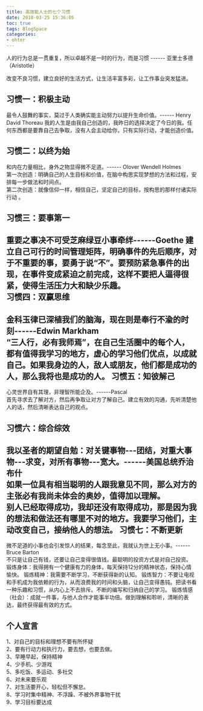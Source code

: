 ```yaml
---
title: 高效能人士的七个习惯  
date: 2018-03-25 15:36:05  
toc: true
tags: BlogSpace  
categories:   
- ohter
---
```


人的行为总是一贯重复，所以卓越不是一时的行为，而是习惯 ------ 亚里士多德（Aristotle）   
<!--more-->

改变不良习惯，建立良好的生活方式，让生活丰富多彩，让工作事业突发猛进。

习惯一：积极主动
---
最令人鼓舞的事实，莫过于人类确实能主动努力以提升生命价值。------ Henry David Thoreau
我的人生是由我自己创造的，我昨日的选择决定了今日的我。任何东西都是要靠自己去争取，没有人会主动给你，只有实际行动，才能创造价值。

习惯二：以终为始
---
和内在力量相比，身外之物显得微不足道。------ Olover Wendell Holmes   
第一次创造：明确自己的人生目标和价值，在脑中构思实现梦想的方法和过程，安排每一步做法和时间点。  
第二次创造：就像信仰一样，相信自己，坚定自己的目标，按构思的那样付诸实际行动 。 

习惯三：要事第一
---
重要之事决不可受芝麻绿豆小事牵绊------Goethe
建立自己可行的时间管理矩阵，明确事件的先后顺序，对于不重要的事，要勇于说“不”。要预防紧急事件的出现，在事件变成紧迫之前完成，这样不要把人逼得很紧，使得生活压力大和缺少乐趣。  
习惯四：双赢思维
---
金科玉律已深植我们的脑海，现在则是奉行不渝的时刻------Edwin Markham  
“三人行，必有我师焉”，在自己生活圈中的每个人，都有值得我学习的地方，虚心的学习他们优点，以成就自己。如果我身边的人，敌人或朋友，他们都是成功的人，那么我将也是成功的人。
习惯五：知彼解己
---
心灵世界自有其理，非理智所能企及。------Pascal   
首先寻求去了解对方，然后再争取让对方了解自己。建立有效的沟通，先听清楚他人的话，然后清晰表达自己的观点。

习惯六：综合综效
---
我以圣者的期望自勉：对关键事物---团结，对重大事物---求变，对所有事物---宽大。------美国总统乔治布什   
如果一位具有相当聪明的人跟我意见不同，那么对方的主张必有我尚未体会的奥妙，值得加以理解。  
别人已经取得成功，我却还没有取得成功，那是因为我的想法和做法还有哪里不对的地方。我要学习他们，主动改变自己，接纳他人的想法。
习惯七：不断更新
---
微不足道的小事也会引发惊人的结果，每念至此，我就认为世上无小事。------Bruce Barton  
不只是让自己有钱，还要让自己变得很值钱。最聪明的投资方式是对自己投资。
锻炼身体：我得拥有一个健康有力的身体，每天保持12分的精神状态，保持心情愉快。
锻炼精神：我需要不断学习，不断获得新的认知。
锻炼智力：不要让电视和手机成为我依赖的行为，从而浪费我的时间和头脑，让自己变得愚钝。把读书看一种乐趣和习惯，从内心上不去排斥。不断的编写和归纳自己的学习。
锻炼情感（社会）：成就一件事，与他人合作才能事半功倍。做到理解和聆听，清晰的表达，最终获得最有效的方式。

个人宣言
---

1、对自己的目标和理想不要有所怀疑     
2、要有行动力和执行力，要去想，也要去做。  
3、早睡早起，保持精神  
4、少手机、少游戏  
5、多吃饭、多运动、多社交  
6、对未来要乐观  
7、对生活要开心，轻松但不懈怠。  
8、学习时集中精神、不浮躁、不被外界事物干扰   
9、学习目标要达成  


